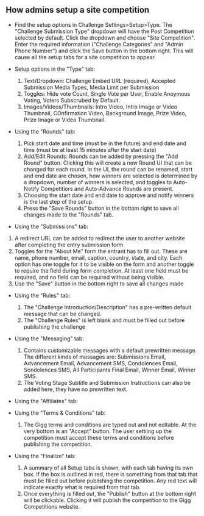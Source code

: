 ## How admins setup a site competition
- Find the setup options in Challenge Settings>Setup>Type.  The "Challenge Submission Type" dropdown will have the Post Competition selected by default.  Click the dropdown and choose "Site Competition".  Enter the required information ("Challenge Categories" and "Admin Phone Number") and click the Save button in the bottom right.  This will cause all the setup tabs for a site competition to appear.

- Setup options in the "Type" tab:
  1. Text/Dropdown: Challenge Embed URL (required), Accepted Submission Media Types, Media Limit per Submission
  2. Toggles: Hide vote Count, Single Vote per User, Enable Anoymous Voting, Voters Subscrubed by Default.
  3. Images/Videos/Thumbnails: Intro Video, Intro Image or Video Thumbnail, COnfirmation Video, Background Image, Prize Video, Prize Image or Video Thumbnail.

- Using the "Rounds" tab:
  1. Pick start date and time (must be in the future) and end date and time (must be at least 15 minutes after the start date)
  2. Add/Edit Rounds:  Rounds can be added by pressing the "Add Round" button.  Clicking this will create a new Round UI that can be changed for each round.  In the UI, the round can be renamed, start and end date are chosen, how winners are selected is determined by a dropdown, number of winners is selected, and toggles to  Auto-Notify Competitiors and Auto-Advance Rounds are present.
  3. Choosing the start date and end date to approve and notify winners is the last step of the setup.
  4. Press the "Save Rounds" button in the bottom right to save all changes made to the "Rounds" tab.

- Using the "Submissions" tab:
 1. A redirect URL can be added to redirect the user to another website after completing the entry submission form
 2. Toggles for the "About Me" form the entrant has to fill out.  These are name, phone number, email, caption, country, state, and city.  Each option has one toggle for it to be visible on the form and another toggle to require the field during form completion.  At least one field must be required, and no field can be required without being visible.
 3. Use the "Save" button in the bottom right to save all changes made

- Using the "Rules" tab:
  1. The "Challenge Introduction/Description" has a pre-written default message that can be changed.
  2. The "Challenge Rules" is left blank and must be filled out before publishing the challenge

- Using the "Messaging" tab:
  1. Contains customizable messages with a default prewritten message. The different kinds of messages are:  Submissions Email, Advancement Email, Advancement SMS, Condolences Email, Sondolences SMS, All Participants Final Email, Winner Email, Winner SMS.
  2. The Voting Stage Subtitle and Submission Instructions can also be added here, they have no prewritten text.

- Using the "Affiliates" tab:

- Using the "Terms & Conditions" tab:
  1. The Gigg terms and conditions are typed out and not editable.  At the very bottom is an "Accept" button.  The user settiing up the competition must accept these terms and conditions before publishing the competition.

- Using the "Finalize" tab:
  1. A summary of all Setup tabs is shown, with each tab having its own box.  If the box is outlined in red, there is something from that tab that must be filled out before publishing the competition.  Any red text will indicate exactly what is required from that tab.
  2. Once everything is filled out, the "Publish" button at the bottom right will be clickable.  Clicking it will publish the competition to the Gigg Competitions website.
